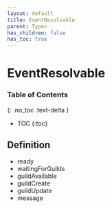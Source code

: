 ```yaml
---
layout: default
title: EventResolvable
parent: Types
has_children: false
has_toc: true
---
```


# EventResolvable
### Table of Contents
{: .no_toc .text-delta }

- TOC
{:toc}
## Definition
- ready
- waitingForGuilds
- guildAvailable
- guildCreate
- guildUpdate
- message
